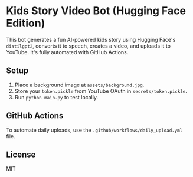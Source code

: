 # Kids Story Video Bot (Hugging Face Edition)

This bot generates a fun AI-powered kids story using Hugging Face's `distilgpt2`, converts it to speech, creates a video, and uploads it to YouTube. It's fully automated with GitHub Actions.

## Setup

1. Place a background image at `assets/background.jpg`.
2. Store your `token.pickle` from YouTube OAuth in `secrets/token.pickle`.
3. Run `python main.py` to test locally.

## GitHub Actions

To automate daily uploads, use the `.github/workflows/daily_upload.yml` file.

## License

MIT
